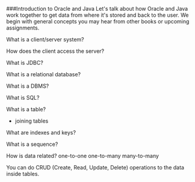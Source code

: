 ###Introduction to Oracle and Java
Let's talk about how Oracle and Java work together to get data from where it's stored and back to the user.  We begin with general concepts you may hear from other books or upcoming assignments.


What is a client/server system?

How does the client access the server?

What is JDBC?

What is a relational database?

What is a DBMS?

What is SQL?

What is a table?
* joining tables

What are indexes and keys?

What is a sequence?

How is data related?
one-to-one
one-to-many
many-to-many




You can do CRUD (Create, Read, Update, Delete) operations to the data inside tables.